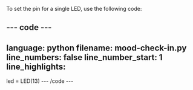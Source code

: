 To set the pin for a single LED, use the following code:

--- code ---
---
language: python
filename: mood-check-in.py
line_numbers: false
line_number_start: 1
line_highlights: 
---
led = LED(13)
--- /code ---